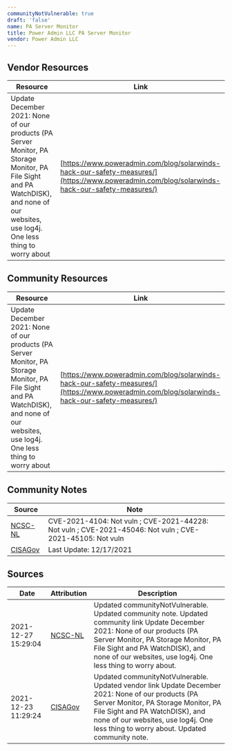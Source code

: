 ```yaml
---
communityNotVulnerable: true
draft: 'false'
name: PA Server Monitor
title: Power Admin LLC PA Server Monitor
vendor: Power Admin LLC
---
```


## Vendor Resources
| Resource | Link |
| --- | --- |
| Update December 2021: None of our products (PA Server Monitor, PA Storage Monitor, PA File Sight and PA WatchDISK), and none of our websites, use log4j. One less thing to worry about | [https://www.poweradmin.com/blog/solarwinds-hack-our-safety-measures/](https://www.poweradmin.com/blog/solarwinds-hack-our-safety-measures/) |

## Community Resources
| Resource | Link |
| --- | --- |
| Update December 2021: None of our products (PA Server Monitor, PA Storage Monitor, PA File Sight and PA WatchDISK), and none of our websites, use log4j. One less thing to worry about | [https://www.poweradmin.com/blog/solarwinds-hack-our-safety-measures/](https://www.poweradmin.com/blog/solarwinds-hack-our-safety-measures/) |

## Community Notes
| Source | Note |
| --- | --- |
| [NCSC-NL](https://github.com/NCSC-NL/log4shell/blob/main/software/README.md) | CVE-2021-4104: Not vuln ; CVE-2021-44228: Not vuln ; CVE-2021-45046: Not vuln ; CVE-2021-45105: Not vuln </ul> |
| [CISAGov](https://raw.githubusercontent.com/cisagov/log4j-affected-db/develop/README.md) | Last Update: 12/17/2021 |

## Sources
| Date | Attribution | Description |
| --- | --- | --- |
| 2021-12-27 15:29:04 | [NCSC-NL](https://github.com/NCSC-NL/log4shell/blob/main/software/README.md) | Updated communityNotVulnerable. Updated community note. Updated community link Update December 2021: None of our products (PA Server Monitor, PA Storage Monitor, PA File Sight and PA WatchDISK), and none of our websites, use log4j. One less thing to worry about.  |
| 2021-12-23 11:29:24 | [CISAGov](https://raw.githubusercontent.com/cisagov/log4j-affected-db/develop/README.md) | Updated communityNotVulnerable. Updated vendor link Update December 2021: None of our products (PA Server Monitor, PA Storage Monitor, PA File Sight and PA WatchDISK), and none of our websites, use log4j. One less thing to worry about. Updated community note.  |
